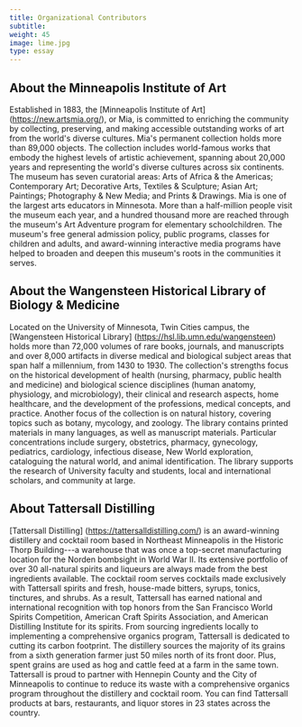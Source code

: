 ```yaml
---
title: Organizational Contributors
subtitle:
weight: 45
image: lime.jpg
type: essay
---
```


## **About the Minneapolis Institute of Art**

Established in 1883, the [Minneapolis Institute of Art] (https://new.artsmia.org/), or Mia, is committed to enriching the community by collecting, preserving, and making accessible outstanding works of art from the world's diverse cultures. Mia's permanent collection holds more than 89,000 objects. The collection includes world-famous works that embody the highest levels of artistic achievement, spanning about 20,000 years and representing the world's diverse cultures across six continents. The museum has seven curatorial areas: Arts of Africa & the Americas; Contemporary Art; Decorative Arts, Textiles & Sculpture; Asian Art; Paintings; Photography & New Media; and Prints & Drawings. Mia is one of the largest arts educators in Minnesota. More than a half-million people visit the museum each year, and a hundred thousand more are reached through the museum's Art Adventure program for elementary schoolchildren. The museum's free general admission policy, public programs, classes for children and adults, and award-winning interactive media programs have helped to broaden and deepen this museum's roots in the communities it serves.

## **About the Wangensteen Historical Library of Biology & Medicine**

Located on the University of Minnesota, Twin Cities campus, the [Wangensteen Historical Library] (https://hsl.lib.umn.edu/wangensteen) holds more than 72,000 volumes of rare books, journals, and manuscripts and over 8,000 artifacts in diverse medical and biological subject areas that span half a millennium, from 1430 to 1930. The collection's strengths focus on the historical development of health (nursing, pharmacy, public health and medicine) and biological science disciplines (human anatomy, physiology, and microbiology), their clinical and research aspects, home healthcare, and the development of the professions, medical concepts, and practice. Another focus of the collection is on natural history, covering topics such as botany, mycology, and zoology. The library contains printed materials in many languages, as well as manuscript materials. Particular concentrations include surgery, obstetrics, pharmacy, gynecology, pediatrics, cardiology, infectious disease, New World exploration, cataloguing the natural world, and animal identification. The library supports the research of University faculty and students, local and international scholars, and community at large.

## **About Tattersall Distilling**

[Tattersall Distilling] (https://tattersalldistilling.com/) is an award-winning distillery and cocktail room based in Northeast Minneapolis in the Historic Thorp Building---a warehouse that was once a top-secret manufacturing location for the Norden bombsight in World War II. Its extensive portfolio of over 30 all-natural spirits and liqueurs are always made from the best ingredients available. The cocktail room serves cocktails made exclusively with Tattersall spirits and fresh, house-made bitters, syrups, tonics, tinctures, and shrubs. As a result, Tattersall has earned national and international recognition with top honors from the San Francisco World Spirits Competition, American Craft Spirits Association, and American Distilling Institute for its spirits. From sourcing ingredients locally to implementing a comprehensive organics program, Tattersall is dedicated to cutting its carbon footprint. The distillery sources the majority of its grains from a sixth generation farmer just 50 miles north of its front door. Plus, spent grains are used as hog and cattle feed at a farm in the same town. Tattersall is proud to partner with Hennepin County and the City of Minneapolis to continue to reduce its waste with a comprehensive organics program throughout the distillery and cocktail room. You can find Tattersall products at bars, restaurants, and liquor stores in 23 states across the country.
